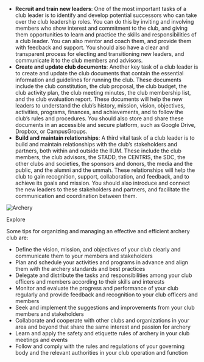- **Recruit and train new leaders**: One of the most important tasks of a club leader is to identify and develop potential successors who can take over the club leadership roles. You can do this by inviting and involving members who show interest and commitment to the club, and giving them opportunities to learn and practice the skills and responsibilities of a club leader. You can also mentor and coach them, and provide them with feedback and support. You should also have a clear and transparent process for electing and transitioning new leaders, and communicate it to the club members and advisors.
- **Create and update club documents**: Another key task of a club leader is to create and update the club documents that contain the essential information and guidelines for running the club. These documents include the club constitution, the club proposal, the club budget, the club activity plan, the club meeting minutes, the club membership list, and the club evaluation report. These documents will help the new leaders to understand the club’s history, mission, vision, objectives, activities, programs, finances, and achievements, and to follow the club’s rules and procedures. You should also store and share these documents in an accessible and secure platform, such as Google Drive, Dropbox, or CampusGroups.
- **Build and maintain relationships**: A third vital task of a club leader is to build and maintain relationships with the club’s stakeholders and partners, both within and outside the IIUM. These include the club members, the club advisors, the STADD, the CENTRIS, the SDC, the other clubs and societies, the sponsors and donors, the media and the public, and the alumni and the ummah. These relationships will help the club to gain recognition, support, collaboration, and feedback, and to achieve its goals and mission. You should also introduce and connect the new leaders to these stakeholders and partners, and facilitate the communication and coordination between them.

![Archery](https://www.bing.com/th?id=OSK.HEROj_4ORqFZDftkbZuYsBHQ8ncbZ55XXqMP83M-CtWSL-U&pid=cdx&w=320&h=189&c=7)

Explore

Some tips for organizing and managing an effective and efficient archery club are:

- Define the vision, mission, and objectives of your club clearly and communicate them to your members and stakeholders
- Plan and schedule your activities and programs in advance and align them with the archery standards and best practices
- Delegate and distribute the tasks and responsibilities among your club officers and members according to their skills and interests
- Monitor and evaluate the progress and performance of your club regularly and provide feedback and recognition to your club officers and members
- Seek and implement the suggestions and improvements from your club members and stakeholders
- Collaborate and cooperate with other clubs and organizations in your area and beyond that share the same interest and passion for archery
- Learn and apply the safety and etiquette rules of archery in your club meetings and events
- Follow and comply with the rules and regulations of your governing body and the relevant authorities in your club operation and function
